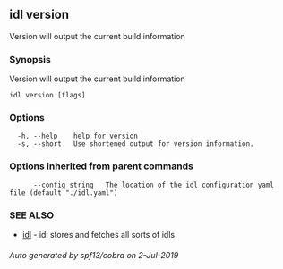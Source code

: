 ## idl version

Version will output the current build information

### Synopsis

Version will output the current build information

```
idl version [flags]
```

### Options

```
  -h, --help    help for version
  -s, --short   Use shortened output for version information.
```

### Options inherited from parent commands

```
      --config string   The location of the idl configuration yaml file (default "./idl.yaml")
```

### SEE ALSO

* [idl](idl.md)	 - idl stores and fetches all sorts of idls

###### Auto generated by spf13/cobra on 2-Jul-2019

